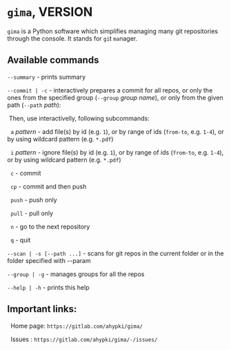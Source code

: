 # `gima`, VERSION

`gima` is a Python software which simplifies managing many git repositories through the console. It stands for `gi`t `ma`nager.

## Available commands

`--summary` - prints summary

`--commit | -c` - interactively prepares a commit for all repos, or only the ones from the specified group (`--group` _group name_), or only from the given path (`--path` _path_):

&nbsp;Then, use interactivelly, following subcommands:

&nbsp;&nbsp;`a` _pattern_ - add file(s) by id (e.g. `1`), or by range of ids (`from-to`, e.g. `1-4`), or by using wildcard pattern (e.g. `*.pdf`)

&nbsp;&nbsp;`i` _pattern_ - ignore file(s) by id (e.g. `1`), or by range of ids (`from-to`, e.g. `1-4`), or by using wildcard pattern (e.g. `*.pdf`)

&nbsp;&nbsp;`c`         - commit

&nbsp;&nbsp;`cp`        - commit and then push

&nbsp;&nbsp;`push`      - push only

&nbsp;&nbsp;`pull`      - pull only

&nbsp;&nbsp;`n`         - go to the next repository

&nbsp;&nbsp;`q`         - quit
	
`--scan | -s [--path ...]` - scans for git repos in the current folder or in the folder specified with --param

`--group | -g` - manages groups for all the repos 

`--help | -h` - prints this help

## Important links:

&nbsp;&nbsp;Home page: `https://gitlab.com/ahypki/gima/`

&nbsp;&nbsp;Issues   : `https://gitlab.com/ahypki/gima/-/issues/`

